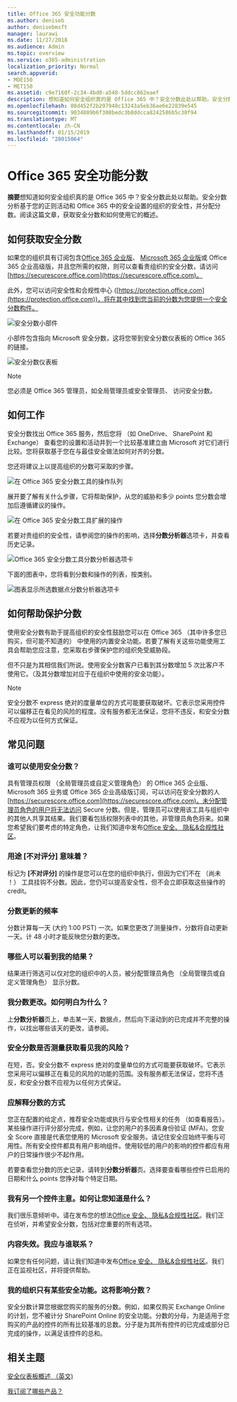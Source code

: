 ```yaml
---
title: Office 365 安全功能分数
ms.author: deniseb
author: denisebmsft
manager: laurawi
ms.date: 11/27/2018
ms.audience: Admin
ms.topic: overview
ms.service: o365-administration
localization_priority: Normal
search.appverid:
- MOE150
- MET150
ms.assetid: c9e7160f-2c34-4bd0-a548-5ddcc862eaef
description: 想知道如何安全组织真的是 Office 365 中？安全分数此处以帮助。安全分数分析基于您的正则活动和 Offic 365 中的安全设置的组织的安全性，并分配分数。
ms.openlocfilehash: 08d452f2b297948c13243a5eb36ae6e22839e545
ms.sourcegitcommit: 9034809b6f308bedc3b8ddcca8242586b5c30f94
ms.translationtype: MT
ms.contentlocale: zh-CN
ms.lasthandoff: 01/15/2019
ms.locfileid: "28015064"
---
```

# <a name="office-365-secure-score"></a>Office 365 安全功能分数

**摘要**想知道如何安全组织真的是 Office 365 中？安全分数此处以帮助。安全分数分析基于您的正则活动和 Office 365 中的安全设置的组织的安全性，并分配分数。阅读这篇文章，获取安全分数和如何使用它的概述。
  
## <a name="how-to-get-to-secure-score"></a>如何获取安全分数

如果您的组织具有订阅包含[Office 365 企业版](https://docs.microsoft.com/office365/enterprise/)、 [Microsoft 365 企业版](https://docs.microsoft.com/microsoft-365/business/)或 Office 365 企业高级版，并且您所需的权限，则可以查看贵组织的安全分数，请访问[https://securescore.office.com](https://securescore.office.com)。 

此外，您可以访问安全性和合规性中心 ([https://protection.office.com](https://protection.office.com))，将在其中找到您当前的分数为您提供一个安全分数构件。

![安全分数小部件](media/SecureScoreWidget-o365.png)

小部件包含指向 Microsoft 安全分数，这将您带到安全分数仪表板的 Office 365 的链接。

![安全分数仪表板](media/SecureScore-WelcomeScreen.png)

> [!NOTE]
> 您必须是 Office 365 管理员，如全局管理员或安全管理员、 访问安全分数。
  
## <a name="how-it-works"></a>如何工作

安全分数找出 Office 365 服务，然后您将 （如 OneDrive、 SharePoint 和 Exchange） 查看您的设置和活动并到一个比较基准建立由 Microsoft 对它们进行比较。您将获取基于您在与最佳安全做法如何对齐的分数。
  
您还将建议上以提高组织的分数可采取的步骤。 
  
![在 Office 365 安全分数工具的操作队列](media/SecureScore-ActionsToTake.png)
  
展开要了解有关什么步骤，它将帮助保护，从您的威胁和多少 points 您分数会增加后遵循建议的操作。
  
![在 Office 365 安全分数工具扩展的操作](media/SecureScore-DetailedActionToTake.png)
  
若要对贵组织的安全性，请参阅您的操作的影响，选择**分数分析器**选项卡，并查看历史记录。 
  
![Office 365 安全分数工具分数分析器选项卡](media/SecureScore-ScoreAnalyzer-7days.png)
  
下面的图表中，您将看到分数和操作的列表，按类别。
  
![图表显示所选数据点分数分析器选项卡](media/SecureScore-Analyzer-breakdownbelowchart.png)
  
## <a name="how-secure-score-helps"></a>如何帮助保护分数

使用安全分数有助于提高组织的安全性鼓励您可以在 Office 365 （其中许多您已购买，但可能不知道的） 中使用的内置安全功能。若要了解有关这些功能使用工具会帮助您应注意，您采取右步骤保护您的组织免受威胁段。
  
但不只是为其相信我们所说。使用安全分数客户已看到其分数增加 5 次比客户不使用它。（及其分数增加对应于在组织中使用的安全功能）。
  
> [!NOTE]
> 安全分数不 express 绝对的度量单位的方式可能要获取破坏。它表示您采用控件可以偏移正在看见的风险的程度。没有服务都无法保证，您将不违反，和安全分数不应视为以任何方式保证。 
  
## <a name="faqs"></a>常见问题

### <a name="who-can-use-secure-score"></a>谁可以使用安全分数？

具有管理员权限 （全局管理员或自定义管理角色） 的 Office 365 企业版、 Microsoft 365 业务或 Office 365 企业高级版订阅，可以访问在安全分数的人[https://securescore.office.com](https://securescore.office.com)。未分配管理员角色的用户将无法访问 Secure 分数。但是，管理员可以使用该工具与组织中的其他人共享其结果。我们要看包括权限列表中的其他，非管理员角色将来。如果您希望我们要考虑的特定角色，让我们知道中发布[Office 安全、 隐私&amp;合规性社区](https://techcommunity.microsoft.com/t5/Security-Privacy-Compliance/bd-p/security_privacy)。
  
### <a name="what-does-not-scored-mean"></a>用途 [不对评分] 意味着？

标记为 **[不对评分]** 的操作是您可以在您的组织中执行，但因为它们不在 （尚未 ！） 工具挂钩不分数。因此，您仍可以提高安全性，但不会立即获取这些操作的 credit。 
  
### <a name="how-often-is-my-score-updated"></a>分数更新的频率

分数计算每一天 (大约 1:00 PST) 一次。如果您更改了测量操作，分数将自动更新一天。计 48 小时才能反映您分数的更改。
  
### <a name="who-can-see-my-results"></a>哪些人可以看到我的结果？

结果进行筛选可以仅对您的组织中的人员，被分配管理员角色 （全局管理员或自定义管理角色） 显示分数。
  
### <a name="my-score-changed-how-do-i-figure-out-why"></a>我分数更改。如何明白为什么？

上**分数分析器**页上，单击某一天，数据点，然后向下滚动到的已完成并不完整的操作，以找出哪些该天的更改，请参阅。 
  
### <a name="does-the-secure-score-measure-my-risk-of-getting-breached"></a>安全分数是否测量获取看见我的风险？

在短，否。安全分数不 express 绝对的度量单位的方式可能要获取破坏。它表示您采用可以偏移正在看见的风险的功能的范围。没有服务都无法保证，您将不违反，和安全分数不应视为以任何方式保证。
  
### <a name="how-should-i-interpret-my-score"></a>应解释分数的方式

您正在配置的给定点，推荐安全功能或执行与安全性相关的任务 （如查看报告）。某些操作进行评分部分完成，例如，让您的用户的多因素身份验证 (MFA)。您安全 Score 直接是代表您使用的 Microsoft 安全服务。请记住安全应始终平衡与可用性。所有安全控件都具有用户影响组件。使用较低的用户的影响的控件都应有用户的日常操作很少不起作用。
  
若要查看您分数的历史记录，请转到**分数分析器**页。选择要查看哪些控件已启用的日期和什么 points 您挣对每个特定日期。 
  
### <a name="i-have-an-idea-for-another-control-how-do-i-let-you-know-what-it-is"></a>我有另一个控件主意。如何让您知道是什么？

我们很乐意倾听中。请在发布您的想法[Office 安全、 隐私&amp;合规性社区](https://go.microsoft.com/fwlink/?linkid=836898)。我们正在侦听，并希望安全分数，包括对您重要的所有选项。
  
### <a name="something-isnt-working-right-who-should-i-contact"></a>内容失效。我应与谁联系？

如果您有任何问题，请让我们知道中发布[Office 安全、 隐私&amp;合规性社区](hhttps://techcommunity.microsoft.com/t5/Security-Privacy-Compliance/bd-p/security_privacy)。我们正在监视社区，并将提供帮助。
  
### <a name="my-organization-only-has-certain-security-features-does-this-affect-my-score"></a>我的组织只有某些安全功能。这将影响分数？

安全分数计算您根据您购买的服务的分数。例如，如果仅购买 Exchange Online 的计划，您不被计分 SharePoint Online 的安全功能。分数的分母，为是适用于您购买的产品的控件的所有比较基准的总数。分子是为其所有控件的已完成或部分已完成的操作，以满足该控件的总和。

## <a name="related-topics"></a>相关主题

[安全仪表板概述 （英文)](security-dashboard.md)

[我订阅了哪些产品？](https://docs.microsoft.com/office365/admin/admin-overview/what-subscription-do-i-have?view=o365-worldwide)
  


